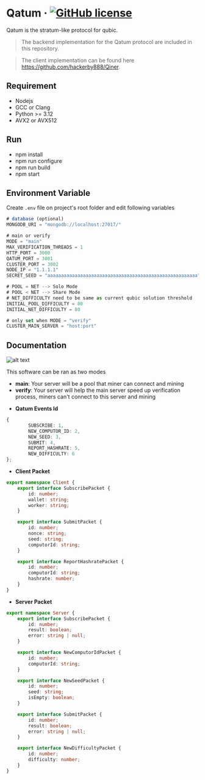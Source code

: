 # Qatum &middot; [![GitHub license](https://img.shields.io/badge/license-MIT-blue.svg)]()

Qatum is the stratum-like protocol for qubic.

> The backend implementation for the Qatum protocol are included in this repository.

> The client implementation can be found here https://github.com/hackerby888/Qiner.

## Requirement

-   Nodejs
-   GCC or Clang
-   Python >= 3.12
-   AVX2 or AVX512

## Run

-   npm install
-   npm run configure
-   npm run build
-   npm start

## Environment Variable

Create `.env` file on project's root folder and edit following variables

```ts
# database (optional)
MONGODB_URI = "mongodb://localhost:27017/"

# main or verify
MODE = "main"
MAX_VERIFICATION_THREADS = 1
HTTP_PORT = 3000
QATUM_PORT = 3001
CLUSTER_PORT = 3002
NODE_IP = "1.1.1.1"
SECRET_SEED = "aaaaaaaaaaaaaaaaaaaaaaaaaaaaaaaaaaaaaaaaaaaaaaaaaaaaaaa"

# POOL = NET --> Solo Mode
# POOL < NET --> Share Mode
# NET_DIFFICULTY need to be same as current qubic solution threshold
INITIAL_POOL_DIFFICULTY = 80
INITIAL_NET_DIFFICULTY = 80

# only set when MODE = "verify"
CLUSTER_MAIN_SERVER = "host:port"
```

## Documentation

![alt text](https://imgur.com/bT8K9Es.png)

This software can be ran as two modes

-   **main**: Your server will be a pool that miner can connect and mining
-   **verify**: Your server will help the main server speed up verification process, miners can't connect to this server and mining

*   **Qatum Events Id**

```ts
{
        SUBSCRIBE: 1,
        NEW_COMPUTOR_ID: 2,
        NEW_SEED: 3,
        SUBMIT: 4,
        REPORT_HASHRATE: 5,
        NEW_DIFFICULTY: 6
};
```

-   **Client Packet**

```ts
export namespace Client {
    export interface SubscribePacket {
        id: number;
        wallet: string;
        worker: string;
    }

    export interface SubmitPacket {
        id: number;
        nonce: string;
        seed: string;
        computorId: string;
    }

    export interface ReportHashratePacket {
        id: number;
        computorId: string;
        hashrate: number;
    }
}
```

-   **Server Packet**

```ts
export namespace Server {
    export interface SubscribePacket {
        id: number;
        result: boolean;
        error: string | null;
    }

    export interface NewComputorIdPacket {
        id: number;
        computorId: string;
    }

    export interface NewSeedPacket {
        id: number;
        seed: string;
        isEmpty: boolean;
    }

    export interface SubmitPacket {
        id: number;
        result: boolean;
        error: string | null;
    }

    export interface NewDifficultyPacket {
        id: number;
        difficulty: number;
    }
}
```
